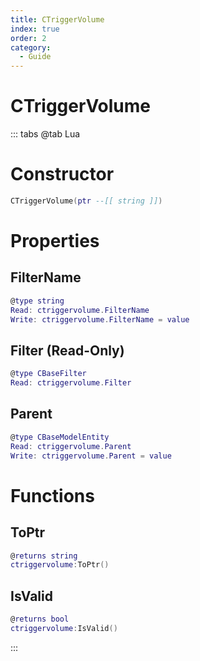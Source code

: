 ```yaml
---
title: CTriggerVolume
index: true
order: 2
category:
  - Guide
---
```


# CTriggerVolume

::: tabs
@tab Lua
# Constructor
```lua
CTriggerVolume(ptr --[[ string ]])
```
# Properties
## FilterName 
```lua
@type string
Read: ctriggervolume.FilterName
Write: ctriggervolume.FilterName = value
```
## Filter (Read-Only)
```lua
@type CBaseFilter
Read: ctriggervolume.Filter
```
## Parent 
```lua
@type CBaseModelEntity
Read: ctriggervolume.Parent
Write: ctriggervolume.Parent = value
```
# Functions
## ToPtr
```lua
@returns string
ctriggervolume:ToPtr()
```
## IsValid
```lua
@returns bool
ctriggervolume:IsValid()
```

:::